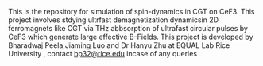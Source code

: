 This is the repository for simulation of spin-dynamics in CGT on CeF3. This project involves stdying ultrfast demagnetization dynamicsin 2D ferromagnets like CGT via THz abbsorption of ultrafast circular pulses by CeF3 which generate large effective B-Fields. This project is developed by Bharadwaj Peela,Jiaming Luo and Dr Hanyu Zhu at EQUAL Lab Rice University , contact bp32@rice.edu incase of any queries
